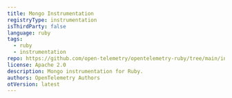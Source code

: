 ```yaml
---
title: Mongo Instrumentation
registryType: instrumentation
isThirdParty: false
language: ruby
tags:
  - ruby
  - instrumentation
repo: https://github.com/open-telemetry/opentelemetry-ruby/tree/main/instrumentation/mongo
license: Apache 2.0
description: Mongo instrumentation for Ruby.
authors: OpenTelemetry Authors
otVersion: latest
---
```

